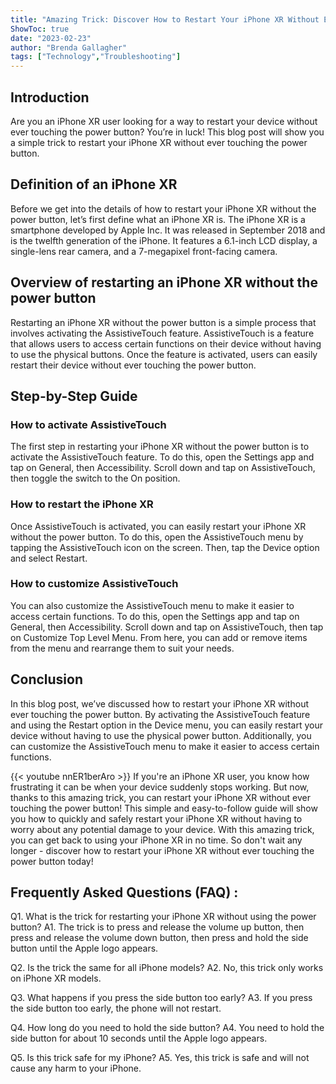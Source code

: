 ```yaml
---
title: "Amazing Trick: Discover How to Restart Your iPhone XR Without Ever Touching the Power Button!"
ShowToc: true 
date: "2023-02-23"
author: "Brenda Gallagher" 
tags: ["Technology","Troubleshooting"]
---
```

## Introduction
Are you an iPhone XR user looking for a way to restart your device without ever touching the power button? You’re in luck! This blog post will show you a simple trick to restart your iPhone XR without ever touching the power button. 

## Definition of an iPhone XR
Before we get into the details of how to restart your iPhone XR without the power button, let’s first define what an iPhone XR is. The iPhone XR is a smartphone developed by Apple Inc. It was released in September 2018 and is the twelfth generation of the iPhone. It features a 6.1-inch LCD display, a single-lens rear camera, and a 7-megapixel front-facing camera. 

## Overview of restarting an iPhone XR without the power button
Restarting an iPhone XR without the power button is a simple process that involves activating the AssistiveTouch feature. AssistiveTouch is a feature that allows users to access certain functions on their device without having to use the physical buttons. Once the feature is activated, users can easily restart their device without ever touching the power button. 

## Step-by-Step Guide
### How to activate AssistiveTouch
The first step in restarting your iPhone XR without the power button is to activate the AssistiveTouch feature. To do this, open the Settings app and tap on General, then Accessibility. Scroll down and tap on AssistiveTouch, then toggle the switch to the On position. 

### How to restart the iPhone XR
Once AssistiveTouch is activated, you can easily restart your iPhone XR without the power button. To do this, open the AssistiveTouch menu by tapping the AssistiveTouch icon on the screen. Then, tap the Device option and select Restart. 

### How to customize AssistiveTouch
You can also customize the AssistiveTouch menu to make it easier to access certain functions. To do this, open the Settings app and tap on General, then Accessibility. Scroll down and tap on AssistiveTouch, then tap on Customize Top Level Menu. From here, you can add or remove items from the menu and rearrange them to suit your needs. 

## Conclusion
In this blog post, we’ve discussed how to restart your iPhone XR without ever touching the power button. By activating the AssistiveTouch feature and using the Restart option in the Device menu, you can easily restart your device without having to use the physical power button. Additionally, you can customize the AssistiveTouch menu to make it easier to access certain functions.

{{< youtube nnER1berAro >}} 
If you're an iPhone XR user, you know how frustrating it can be when your device suddenly stops working. But now, thanks to this amazing trick, you can restart your iPhone XR without ever touching the power button! This simple and easy-to-follow guide will show you how to quickly and safely restart your iPhone XR without having to worry about any potential damage to your device. With this amazing trick, you can get back to using your iPhone XR in no time. So don't wait any longer - discover how to restart your iPhone XR without ever touching the power button today!

## Frequently Asked Questions (FAQ) :
Q1. What is the trick for restarting your iPhone XR without using the power button? 
A1. The trick is to press and release the volume up button, then press and release the volume down button, then press and hold the side button until the Apple logo appears.

Q2. Is the trick the same for all iPhone models?
A2. No, this trick only works on iPhone XR models.

Q3. What happens if you press the side button too early?
A3. If you press the side button too early, the phone will not restart.

Q4. How long do you need to hold the side button?
A4. You need to hold the side button for about 10 seconds until the Apple logo appears.

Q5. Is this trick safe for my iPhone?
A5. Yes, this trick is safe and will not cause any harm to your iPhone.


